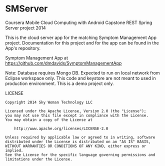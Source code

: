 SMServer
========

Coursera Mobile Cloud Computing with Android Capstone REST Spring Server project 2014

This is the cloud server app for the matching Symptom Management App project.  Documentation for this project and for the app can be found in the App's repository.

Symptom Management App at https://github.com/dmdavids/SymptomManagementApp

Note: Database requires Mongo DB. Expected to run on local network from Eclipse workspace only. This code and keystore are not meant to used in production environment.  This is a demo project only.

LICENSE

    Copyright 2014 Sky Woman Technology LLC
    
    Licensed under the Apache License, Version 2.0 (the "License");
    you may not use this file except in compliance with the License.
    You may obtain a copy of the License at

        http://www.apache.org/licenses/LICENSE-2.0

    Unless required by applicable law or agreed to in writing, software
    distributed under the License is distributed on an "AS IS" BASIS,
    WITHOUT WARRANTIES OR CONDITIONS OF ANY KIND, either express or implied. 
    See the License for the specific language governing permissions and 
    limitations under the License.
    
  
 
